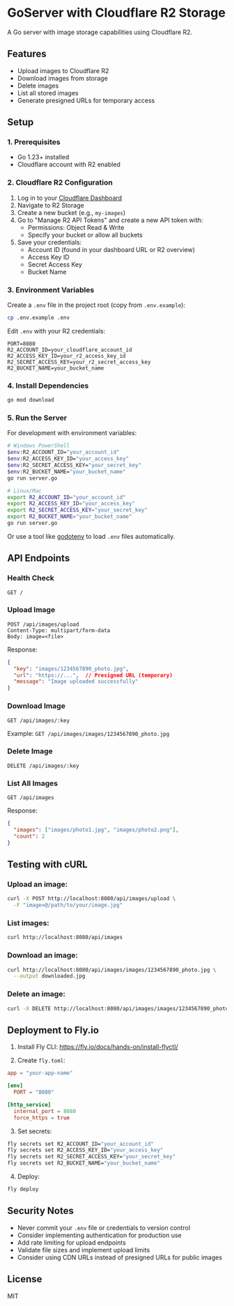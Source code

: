 # GoServer with Cloudflare R2 Storage

A Go server with image storage capabilities using Cloudflare R2.

## Features

- Upload images to Cloudflare R2
- Download images from storage
- Delete images
- List all stored images
- Generate presigned URLs for temporary access

## Setup

### 1. Prerequisites

- Go 1.23+ installed
- Cloudflare account with R2 enabled

### 2. Cloudflare R2 Configuration

1. Log in to your [Cloudflare Dashboard](https://dash.cloudflare.com/)
2. Navigate to R2 Storage
3. Create a new bucket (e.g., `my-images`)
4. Go to "Manage R2 API Tokens" and create a new API token with:
   - Permissions: Object Read & Write
   - Specify your bucket or allow all buckets
5. Save your credentials:
   - Account ID (found in your dashboard URL or R2 overview)
   - Access Key ID
   - Secret Access Key
   - Bucket Name

### 3. Environment Variables

Create a `.env` file in the project root (copy from `.env.example`):

```bash
cp .env.example .env
```

Edit `.env` with your R2 credentials:

```env
PORT=8080
R2_ACCOUNT_ID=your_cloudflare_account_id
R2_ACCESS_KEY_ID=your_r2_access_key_id
R2_SECRET_ACCESS_KEY=your_r2_secret_access_key
R2_BUCKET_NAME=your_bucket_name
```

### 4. Install Dependencies

```bash
go mod download
```

### 5. Run the Server

For development with environment variables:

```bash
# Windows PowerShell
$env:R2_ACCOUNT_ID="your_account_id"
$env:R2_ACCESS_KEY_ID="your_access_key"
$env:R2_SECRET_ACCESS_KEY="your_secret_key"
$env:R2_BUCKET_NAME="your_bucket_name"
go run server.go

# Linux/Mac
export R2_ACCOUNT_ID="your_account_id"
export R2_ACCESS_KEY_ID="your_access_key"
export R2_SECRET_ACCESS_KEY="your_secret_key"
export R2_BUCKET_NAME="your_bucket_name"
go run server.go
```

Or use a tool like [godotenv](https://github.com/joho/godotenv) to load `.env` files automatically.

## API Endpoints

### Health Check
```
GET /
```

### Upload Image
```
POST /api/images/upload
Content-Type: multipart/form-data
Body: image=<file>
```

Response:
```json
{
  "key": "images/1234567890_photo.jpg",
  "url": "https://...",  // Presigned URL (temporary)
  "message": "Image uploaded successfully"
}
```

### Download Image
```
GET /api/images/:key
```
Example: `GET /api/images/images/1234567890_photo.jpg`

### Delete Image
```
DELETE /api/images/:key
```

### List All Images
```
GET /api/images
```

Response:
```json
{
  "images": ["images/photo1.jpg", "images/photo2.png"],
  "count": 2
}
```

## Testing with cURL

### Upload an image:
```bash
curl -X POST http://localhost:8080/api/images/upload \
  -F "image=@/path/to/your/image.jpg"
```

### List images:
```bash
curl http://localhost:8080/api/images
```

### Download an image:
```bash
curl http://localhost:8080/api/images/images/1234567890_photo.jpg \
  --output downloaded.jpg
```

### Delete an image:
```bash
curl -X DELETE http://localhost:8080/api/images/images/1234567890_photo.jpg
```

## Deployment to Fly.io

1. Install Fly CLI: https://fly.io/docs/hands-on/install-flyctl/

2. Create `fly.toml`:
```toml
app = "your-app-name"

[env]
  PORT = "8080"

[http_service]
  internal_port = 8080
  force_https = true
```

3. Set secrets:
```bash
fly secrets set R2_ACCOUNT_ID="your_account_id"
fly secrets set R2_ACCESS_KEY_ID="your_access_key"
fly secrets set R2_SECRET_ACCESS_KEY="your_secret_key"
fly secrets set R2_BUCKET_NAME="your_bucket_name"
```

4. Deploy:
```bash
fly deploy
```

## Security Notes

- Never commit your `.env` file or credentials to version control
- Consider implementing authentication for production use
- Add rate limiting for upload endpoints
- Validate file sizes and implement upload limits
- Consider using CDN URLs instead of presigned URLs for public images

## License

MIT
